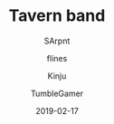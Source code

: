 ---
title: Tavern band
author:
  - SArpnt
  - flines
  - Kinju
  - TumbleGamer
description: Makes the instruments in the tavern functional.
date: 2019-02-17
buttons:
  - type: 1
    name: Source
    href: 'https://github.com/boxcritters/project-sarpnt'
disclaimer: Project archived, planned to be restarted eventually.
unfinished: true
---